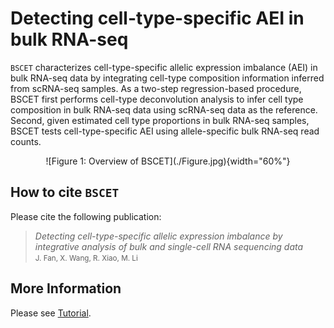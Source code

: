 Detecting cell-type-specific AEI in bulk RNA-seq
======================

`BSCET` characterizes cell-type-specific allelic expression imbalance (AEI) in bulk RNA-seq data by integrating cell-type composition information inferred from scRNA-seq samples. As a two-step regression-based procedure, BSCET first performs cell-type deconvolution analysis to infer cell type composition in bulk RNA-seq data using scRNA-seq data as the reference. Second, given estimated cell type proportions in bulk RNA-seq samples, BSCET tests cell-type-specific AEI using allele-specific bulk RNA-seq read counts.

<p align="center"> 
![Figure 1: Overview of BSCET](./Figure.jpg){width="60%"}
</p>

How to cite `BSCET`
-------------------
Please cite the following publication:

> *Detecting cell-type-specific allelic expression imbalance by integrative analysis of bulk and single-cell RNA sequencing data*<br />
> <small>J. Fan, X. Wang, R. Xiao, M. Li<br /></small>

More Information
-----------------
Please see [Tutorial](https://github.com/Jiaxin-Fan/BSCET.github.io/blob/master/docs/Introduction.html).